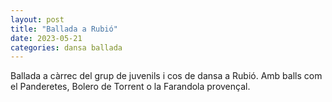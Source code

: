 ```yaml
---
layout: post
title: "Ballada a Rubió"
date: 2023-05-21
categories: dansa ballada
---
```


Ballada a càrrec del grup de juvenils i cos de dansa a Rubió. Amb balls com el Panderetes, Bolero de Torrent o la Farandola provençal. 

